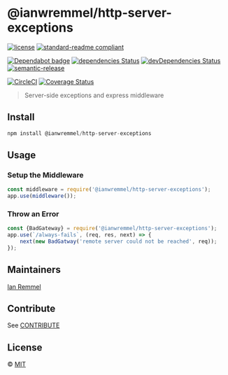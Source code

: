 # @ianwremmel/http-server-exceptions

[![license](https://img.shields.io/github/license/ianwremmel/http-server-exceptions.svg)](https://github.com/ianwremmel/http-server-exceptions/blob/master/LICENSE)
[![standard-readme compliant](https://img.shields.io/badge/readme%20style-standard-brightgreen.svg?style=flat-square)](https://github.com/RichardLitt/standard-readme)

[![Dependabot badge](https://img.shields.io/badge/Dependabot-active-brightgreen.svg)](https://dependabot.com/)
[![dependencies Status](https://david-dm.org/ianwremmel/http-server-exceptions/status.svg)](https://david-dm.org/ianwremmel/http-server-exceptions)
[![devDependencies Status](https://david-dm.org/ianwremmel/http-server-exceptions/dev-status.svg)](https://david-dm.org/ianwremmel/http-server-exceptions?type=dev)
[![semantic-release](https://img.shields.io/badge/%20%20%F0%9F%93%A6%F0%9F%9A%80-semantic--release-e10079.svg)](https://github.com/semantic-release/semantic-release)

[![CircleCI](https://circleci.com/gh/ianwremmel/http-server-exceptions.svg?style=svg)](https://circleci.com/gh/ianwremmel/http-server-exceptions)
[![Coverage Status](https://coveralls.io/repos/github/ianwremmel/http-server-exceptions/badge.svg?branch=master)](https://coveralls.io/github/ianwremmel/http-server-exceptions?branch=master)

> Server-side exceptions and express middleware

## Install

```js
npm install @ianwremmel/http-server-exceptions
```

## Usage

### Setup the Middleware

```js
const middleware = require('@ianwremmel/http-server-exceptions');
app.use(middleware());
```

### Throw an Error

```js
const {BadGateway} = require('@ianwremmel/http-server-exceptions');
app.use(`/always-fails`, (req, res, next) => {
    next(new BadGatway('remote server could not be reached', req));
});
```

## Maintainers

[Ian Remmel](https://github.com/ianwremmel)

## Contribute

See [CONTRIBUTE](CONTRIBUTE.md)

## License

&copy; [MIT](LICENSE)
